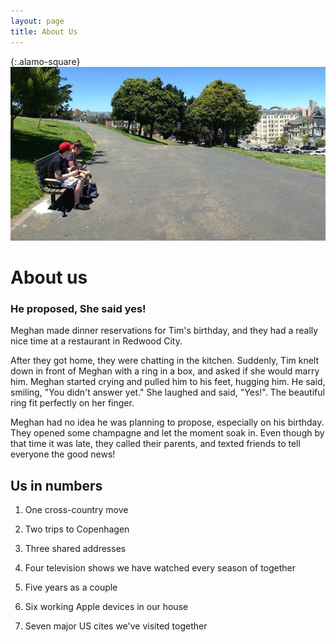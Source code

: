 ```yaml
---
layout: page
title: About Us
---
```


{:.alamo-square}
![Meghan and Tim](/images/us-alamo-square.jpg)

# About us

### He proposed, She said yes!
Meghan made dinner reservations for Tim's birthday, and they had a really nice time at a restaurant in Redwood City. 

After they got home, they were chatting in the kitchen.
Suddenly, Tim knelt down in front of Meghan with a ring in a box, and asked if she would marry him.
Meghan started crying and pulled him to his feet, hugging him.
He said, smiling, "You didn't answer yet."
She laughed and said, "Yes!".
The beautiful ring fit perfectly on her finger.

Meghan had no idea he was planning to propose, especially on his birthday.
They opened some champagne and let the moment soak in.
Even though by that time it was late, they called their parents, and texted friends to tell everyone the good news!

## Us in numbers

1. One cross-country move

2. Two trips to Copenhagen

3. Three shared addresses

4. Four television shows we have watched every season of together <!-- The Office, The West Wing, Heroes, 30 Rock -->

5. Five years as a couple

6. Six working Apple devices in our house <!-- 2 phones, 2 laptops, 1 shuffle, 1 mac mini -->

7. Seven major US cites we've visited together <!-- San Francisco, Portland, Las Vegas, New Orleans, New York City, Philadelphia, San Jose -->
